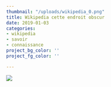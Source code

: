 ```yaml
---
thumbnail: "/uploads/wikipedia_0.png"
title: Wikipedia cette endroit obscur
date: 2019-01-03
categories:
- wikipedia
- savoir
- connaissance
project_bg_color: ''
project_fg_color: ''

---
```

![](/uploads/markus-spiske-516263-unsplash.jpg)